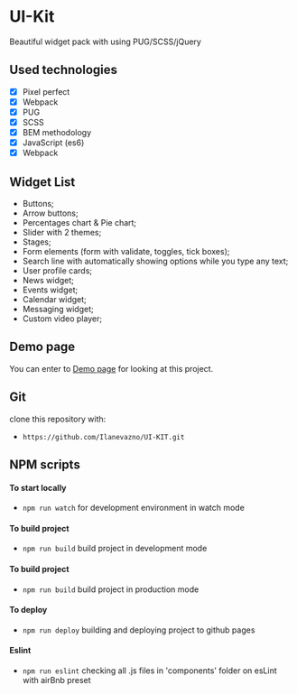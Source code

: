 # UI-Kit
Beautiful widget pack with using PUG/SCSS/jQuery
## Used technologies
- [x] Pixel perfect
- [x] Webpack
- [x] PUG
- [x] SCSS
- [x] BEM methodology
- [x] JavaScript (es6)
- [x] Webpack

## Widget List
- Buttons;
- Arrow buttons;
- Percentages chart & Pie chart;
- Slider with 2 themes;
- Stages;
- Form elements (form with validate, toggles, tick boxes);
- Search line with automatically showing options while you type any text;
- User profile cards;
- News widget;
- Events widget;
- Calendar widget;
- Messaging widget;
- Custom video player;


## Demo page
You can enter to [Demo page](https://ilanevazno.github.io/UI-KIT/ "Demo page") for looking at this project.

## Git
clone this repository with:
- ```https://github.com/Ilanevazno/UI-KIT.git```

## NPM scripts

#### To start locally 
- ```npm run watch``` for development environment in watch mode

#### To build project 
- ```npm run build``` build project in development mode

#### To build project 
- ```npm run build``` build project in production mode

#### To deploy
- ```npm run deploy``` building and deploying project to github pages

#### Eslint
- ```npm run eslint``` checking all .js files in 'components' folder on esLint with airBnb preset

